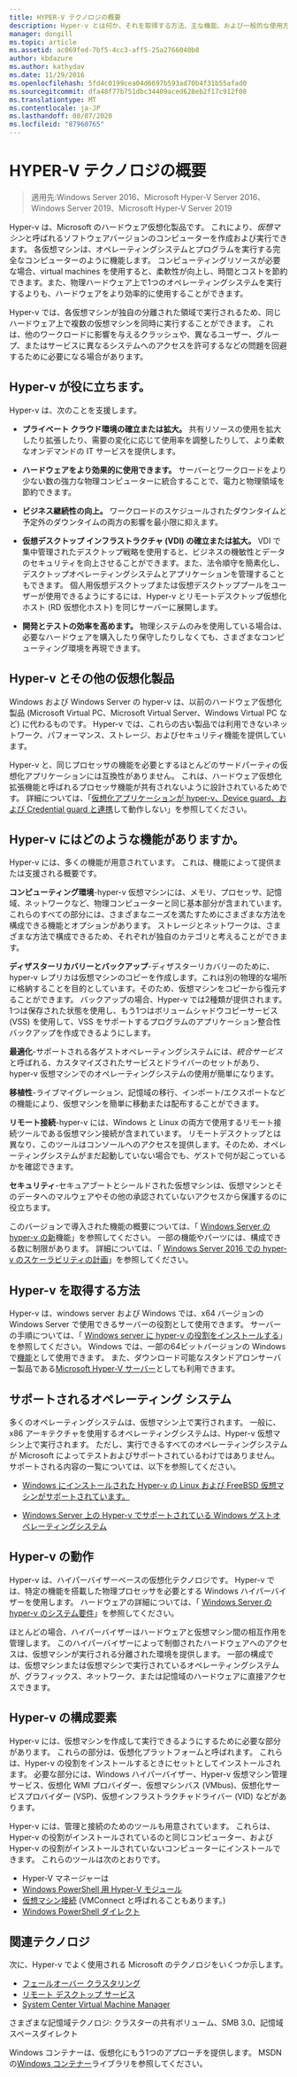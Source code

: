 ```yaml
---
title: HYPER-V テクノロジの概要
description: Hyper-v とは何か、それを取得する方法、主な機能、および一般的な使用方法について説明します。
manager: dongill
ms.topic: article
ms.assetid: ac069fed-7bf5-4cc3-aff5-25a2766040b8
author: kbdazure
ms.author: kathydav
ms.date: 11/29/2016
ms.openlocfilehash: 5fd4c0199cea04d6697b593ad70b4f31b55afad0
ms.sourcegitcommit: dfa48f77b751dbc34409aced628eb2f17c912f08
ms.translationtype: MT
ms.contentlocale: ja-JP
ms.lasthandoff: 08/07/2020
ms.locfileid: "87960765"
---
```

# <a name="hyper-v-technology-overview"></a>HYPER-V テクノロジの概要

>適用先:Windows Server 2016、Microsoft Hyper-V Server 2016、Windows Server 2019、Microsoft Hyper-V Server 2019

Hyper-v は、Microsoft のハードウェア仮想化製品です。 これにより、*仮想マシン*と呼ばれるソフトウェアバージョンのコンピューターを作成および実行できます。 各仮想マシンは、オペレーティングシステムとプログラムを実行する完全なコンピューターのように機能します。 コンピューティングリソースが必要な場合、virtual machines を使用すると、柔軟性が向上し、時間とコストを節約できます。また、物理ハードウェア上で1つのオペレーティングシステムを実行するよりも、ハードウェアをより効率的に使用することができます。

Hyper-v では、各仮想マシンが独自の分離された領域で実行されるため、同じハードウェア上で複数の仮想マシンを同時に実行することができます。 これは、他のワークロードに影響を与えるクラッシュや、異なるユーザー、グループ、またはサービスに異なるシステムへのアクセスを許可するなどの問題を回避するために必要になる場合があります。

## <a name="some-ways-hyper-v-can-help-you"></a>Hyper-v が役に立ちます。

Hyper-v は、次のことを支援します。

- **プライベート クラウド環境の確立または拡大。** 共有リソースの使用を拡大したり拡張したり、需要の変化に応じて使用率を調整したりして、より柔軟なオンデマンドの IT サービスを提供します。

- **ハードウェアをより効果的に使用できます。** サーバーとワークロードをより少ない数の強力な物理コンピューターに統合することで、電力と物理領域を節約できます。

- **ビジネス継続性の向上。** ワークロードのスケジュールされたダウンタイムと予定外のダウンタイムの両方の影響を最小限に抑えます。

- **仮想デスクトップ インフラストラクチャ (VDI) の確立または拡大。** VDI で集中管理されたデスクトップ戦略を使用すると、ビジネスの機敏性とデータのセキュリティを向上させることができます。また、法令順守を簡素化し、デスクトップオペレーティングシステムとアプリケーションを管理することもできます。 個人用仮想デスクトップまたは仮想デスクトッププールをユーザーが使用できるようにするには、Hyper-v とリモートデスクトップ仮想化ホスト (RD 仮想化ホスト) を同じサーバーに展開します。

- **開発とテストの効率を高めます。** 物理システムのみを使用している場合は、必要なハードウェアを購入したり保守したりしなくても、さまざまなコンピューティング環境を再現できます。

## <a name="hyper-v-and-other-virtualization-products"></a>Hyper-v とその他の仮想化製品

Windows および Windows Server の hyper-v は、以前のハードウェア仮想化製品 (Microsoft Virtual PC、Microsoft Virtual Server、Windows Virtual PC など) に代わるものです。 Hyper-v では、これらの古い製品では利用できないネットワーク、パフォーマンス、ストレージ、およびセキュリティ機能を提供しています。

Hyper-v と、同じプロセッサの機能を必要とするほとんどのサードパーティの仮想化アプリケーションには互換性がありません。 これは、ハードウェア仮想化拡張機能と呼ばれるプロセッサ機能が共有されないように設計されているためです。 詳細については、「[仮想化アプリケーションが hyper-v、Device guard、および Credential guard と連携](https://support.microsoft.com/kb/3204980)して動作しない」を参照してください。

## <a name="what-features-does-hyper-v-have"></a>Hyper-v にはどのような機能がありますか。

Hyper-v には、多くの機能が用意されています。 これは、機能によって提供または支援される概要です。

**コンピューティング環境**-hyper-v 仮想マシンには、メモリ、プロセッサ、記憶域、ネットワークなど、物理コンピューターと同じ基本部分が含まれています。 これらのすべての部分には、さまざまなニーズを満たすためにさまざまな方法を構成できる機能とオプションがあります。 ストレージとネットワークは、さまざまな方法で構成できるため、それぞれが独自のカテゴリと考えることができます。

**ディザスターリカバリーとバックアップ**-ディザスターリカバリーのために、hyper-v レプリカは仮想マシンのコピーを作成します。これは別の物理的な場所に格納することを目的としています。そのため、仮想マシンをコピーから復元することができます。 バックアップの場合、Hyper-v では2種類が提供されます。 1つは保存された状態を使用し、もう1つはボリュームシャドウコピーサービス (VSS) を使用して、VSS をサポートするプログラムのアプリケーション整合性バックアップを作成できるようにします。

**最適化**-サポートされる各ゲストオペレーティングシステムには、*統合サービス*と呼ばれる、カスタマイズされたサービスとドライバーのセットがあり、hyper-v 仮想マシンでのオペレーティングシステムの使用が簡単になります。

**移植性**-ライブマイグレーション、記憶域の移行、インポート/エクスポートなどの機能により、仮想マシンを簡単に移動または配布することができます。

**リモート接続**-hyper-v には、Windows と Linux の両方で使用するリモート接続ツールである仮想マシン接続が含まれています。 リモートデスクトップとは異なり、このツールはコンソールへのアクセスを提供します。そのため、オペレーティングシステムがまだ起動していない場合でも、ゲストで何が起こっているかを確認できます。

**セキュリティ**-セキュアブートとシールドされた仮想マシンは、仮想マシンとそのデータへのマルウェアやその他の承認されていないアクセスから保護するのに役立ちます。

このバージョンで導入された機能の概要については、「 [Windows Server の hyper-v の新](What-s-new-in-Hyper-V-on-Windows.md)機能」を参照してください。 一部の機能やパーツには、構成できる数に制限があります。 詳細については、「 [Windows Server 2016 での hyper-v のスケーラビリティの計画](plan/Plan-for-Hyper-V-scalability-in-Windows-Server-2016.md)」を参照してください。

## <a name="how-to-get-hyper-v"></a>Hyper-v を取得する方法

Hyper-v は、windows server および Windows では、x64 バージョンの Windows Server で使用できるサーバーの役割として使用できます。 サーバーの手順については、「 [Windows server に hyper-v の役割をインストールする](get-started/Install-the-Hyper-V-role-on-Windows-Server.md)」を参照してください。 Windows では、一部の64ビットバージョンの Windows で[機能](https://docs.microsoft.com/virtualization/hyper-v-on-windows/index)として使用できます。 また、ダウンロード可能なスタンドアロンサーバー製品である[Microsoft Hyper-V サーバー](https://www.microsoft.com/evalcenter/evaluate-hyper-v-server-2019)としても利用できます。

## <a name="supported-operating-systems"></a>サポートされるオペレーティング システム

多くのオペレーティングシステムは、仮想マシン上で実行されます。 一般に、x86 アーキテクチャを使用するオペレーティングシステムは、Hyper-v 仮想マシン上で実行されます。 ただし、実行できるすべてのオペレーティングシステムが Microsoft によってテストおよびサポートされているわけではありません。 サポートされる内容の一覧については、以下を参照してください。

- [Windows にインストールされた Hyper-v の Linux および FreeBSD 仮想マシンがサポートされています。](Supported-Linux-and-FreeBSD-virtual-machines-for-Hyper-V-on-Windows.md)

- [Windows Server 上の Hyper-v でサポートされている Windows ゲストオペレーティングシステム](Supported-Windows-guest-operating-systems-for-Hyper-V-on-Windows.md)

## <a name="how-hyper-v-works"></a>Hyper-v の動作

Hyper-v は、ハイパーバイザーベースの仮想化テクノロジです。 Hyper-v では、特定の機能を搭載した物理プロセッサを必要とする Windows ハイパーバイザーを使用します。 ハードウェアの詳細については、「 [Windows Server の hyper-v のシステム要件](System-requirements-for-Hyper-V-on-Windows.md)」を参照してください。

ほとんどの場合、ハイパーバイザーはハードウェアと仮想マシン間の相互作用を管理します。 このハイパーバイザーによって制御されたハードウェアへのアクセスは、仮想マシンが実行される分離された環境を提供します。 一部の構成では、仮想マシンまたは仮想マシンで実行されているオペレーティングシステムが、グラフィックス、ネットワーク、または記憶域のハードウェアに直接アクセスできます。

## <a name="what-does-hyper-v-consist-of"></a>Hyper-v の構成要素

Hyper-v には、仮想マシンを作成して実行できるようにするために必要な部分があります。 これらの部分は、仮想化プラットフォームと呼ばれます。 これらは、Hyper-v の役割をインストールするときにセットとしてインストールされます。 必要な部分には、Windows ハイパーバイザー、Hyper-v 仮想マシン管理サービス、仮想化 WMI プロバイダー、仮想マシンバス (VMbus)、仮想化サービスプロバイダー (VSP)、仮想インフラストラクチャドライバー (VID) などがあります。

Hyper-v には、管理と接続のためのツールも用意されています。 これらは、Hyper-v の役割がインストールされているのと同じコンピューター、および Hyper-v の役割がインストールされていないコンピューターにインストールできます。 これらのツールは次のとおりです。

- Hyper-V マネージャーは
- [Windows PowerShell 用 Hyper-V モジュール](https://docs.microsoft.com/powershell/module/hyper-v/index)
- [仮想マシン接続](https://docs.microsoft.com/windows-server/virtualization/hyper-v/learn-more/hyper-v-virtual-machine-connect) \(VMConnect と呼ばれることもあります。\)
- [Windows PowerShell ダイレクト](manage/Manage-Windows-virtual-machines-with-PowerShell-Direct.md)

## <a name="related-technologies"></a>関連テクノロジ

次に、Hyper-v でよく使用される Microsoft のテクノロジをいくつか示します。

- [フェールオーバー クラスタリング](../../failover-clustering/whats-new-in-failover-clustering.md)
- [リモート デスクトップ サービス](../../remote/remote-desktop-services/Host-desktops-and-apps-in-Remote-Desktop-Services.md)
- [System Center Virtual Machine Manager](https://docs.microsoft.com/system-center/vmm/overview)

さまざまな記憶域テクノロジ: クラスターの共有ボリューム、SMB 3.0、記憶域スペースダイレクト

Windows コンテナーは、仮想化にもう1つのアプローチを提供します。 MSDN の[Windows コンテナー](https://docs.microsoft.com/virtualization/windowscontainers/index)ライブラリを参照してください。

